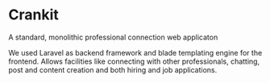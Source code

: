# Crankit
A standard, monolithic professional connection web applicaton

We used Laravel as backend framework and blade templating engine for the frontend. Allows facilities
like connecting with other professionals, chatting, post and content creation and both hiring and 
job applications.
